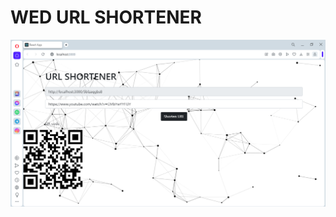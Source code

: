 # WED URL SHORTENER

![App ScreenShot](https://raw.githubusercontent.com/leavemealone086/url-shortene/main/Capture.PNG)
